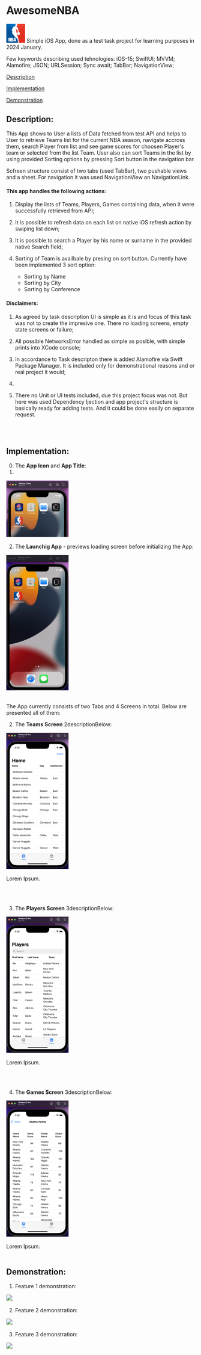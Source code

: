 # AwesomeNBA
<img src="ScreenShots/logo.jpeg" width="10%"> 
Simple iOS App, done as a test task project for learning purposes in 2024 January.

Few keywords describing used tehnologies:
iOS-15; SwiftUI; MVVM; Alamofire; JSON; URLSession; Sync await; TabBar; NavigationView; 

[Description](#description)

[Implementation](#implementation)

[Demonstration](#demonstration)

## Description:
This App shows to User a lists of Data fetched from test API and helps to User to retrieve Teams list for the current NBA season, navigate accross them, search Player from list and see game scores for choosen Player's team or selected from the list Team. User also can sort Teams in the list by using provided Sorting options by pressing Sort button in the navigation bar.

Scfreen structure consist of two tabs (used TabBar), two pushable views and a sheet. For navigation it was used NavigationView an NavigationLink.

#### This app handles the following actions:

  1. Display the lists of Teams, Players, Games containing data, when it were successfully retrieved from API;

  2. It is possible to refresh data on each list on native iOS refresh action by swiping list down;

  3. It is possible to search a Player by his name or surname in the provided native Search field;

  5. Sorting of Team is availbale by presing on sort button. Currently have been implemented 3 sort option:
       - Sorting by Name
       - Sorting by City
       - Sorting by Conference

#### Disclaimers:

  1. As agreed by task description UI is simple as it is and focus of this task was not to create the impresive one. There no loading screens, empty state screens or failure;

  2. All possible NetworksError handled as simple as posible, with simple prints into XCode console;

  3. In accordance to Task descripton there is added Alamofire via Swift Package Manager. It is included only for demonstrational reasons and or real project it would;
  4. 
  5. There no Unit or UI tests included, due this project focus was not. But here was used Dependency Ijection and app project's structure is basically ready for adding tests. And it could be done easily on separate request.
<br>
<br>
  
## Implementation: 

0. The __App Icon__ and __App Title__:
1. 
<img src="ScreenShots/00_AppIcon.png" width="33%"> 
<br>

2. The __Launchig App__ - previews loading screen before initializing the App:

<img src="ScreenShots/01_LaunchApp.gif" width="33%">  
<br>
<br>

The App currently consists of two Tabs and 4 Screens in total. Below are presented all of them:

2. The __Teams Screen__ 2descriptionBelow:
  
<img src="ScreenShots/02_TeamsScreen.png" width="33%">  

Lorem Ipsum.

<br>
<br>

3. The __Players Screen__ 3descriptionBelow:
  
<img src="ScreenShots/03_PlayersScreen.png" width="33%">   

Lorem Ipsum.

<br>
<br>

4. The __Games Screen__ 3descriptionBelow:
  
<img src="ScreenShots/04_GamesScreen.png" width="33%"> 

Lorem Ipsum.
<br>
<br>

## Demonstration: 

1. Feature 1 demonstration:

<img src="ScreenShots/05_Navigation.gif" width="33%">   
   
2. Feature 2 demonstration:

<img src="ScreenShots/06_SortTeamsFeature.gif" width="33%">

3. Feature 3 demonstration:

<img src="ScreenShots/07_SearchForPlayerFeature.gif" width="33%">
